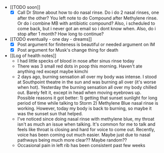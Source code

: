   * [[TODO soon]]
    * [x] Call Dr Stone about how to do nasal rinse. Do i do 2 nasal rinses, one after the other? You left note to do Compound after Methylene rinse. Or do i combine MB with antibiotic compound? Also, i scheduled to come back, but i never got an email so i dont know when. Also, do i stop after 1 month? How long to continue?
  * [[TODO eventually - one day - dreams]]
    * [x] Post argument for finiteness is beautiful or needed argument on IM
    * [x] Post argument for Musk's change thing for death

  * [[Log of health notes]]
    * I had little specks of blood in nose after sinus rinse today
    * There was 3 small red dots in poop this morning. Haven't ate anything red except maybe kimchi
    * 2 days ago, burning sensation all over my body was intense. I stood at Southpoint theatre in the sun and was burning all over (it's worse when hot). Yesterday the burning sensation all over my body chilled out. Barely felt it, except in head when moving eyebrows up. Possible reasons it got better: 1) getting that sunset sunlight for long period of time while talking to Storm 2) Methylene Blue nasal rinse is working. However, today my body is back to burning, so maybe it was the sunset sun that helped.
    * I've noticed since doing nasal rinse with methylene blue, my throat isn't as much an issue when talking. It's common for me to talk and feels like throat is closing and hard for voice to come out. Recently, voice has been coming out much easier. Maybe just due to nasal pathways being much more clear?? Maybe random??
    * Occasional pain in left rib has been consistent past few weeks